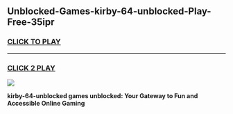 
## Unblocked-Games-kirby-64-unblocked-Play-Free-35ipr
<h3>
<a href="https://premium76.site?title=kirby-64-unblocked&ref=23A">CLICK TO PLAY</a></h3>
<hr>

<h3>
<a href="https://premium76.site?title=kirby-64-unblocked&ref=23A">CLICK 2 PLAY</a>
  
</h3>

<a href="https://premium76.site?title=kirby-64-unblocked&ref=23A"><img src="https://clearcache.store/games.png"></a>


**kirby-64-unblocked games unblocked: Your Gateway to Fun and Accessible Online Gaming**
